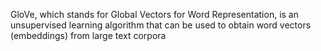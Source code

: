 GloVe, which stands for Global Vectors for Word Representation, is an unsupervised learning algorithm that can be used to obtain word vectors (embeddings) from large text corpora
